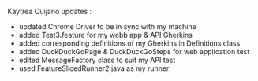 Kaytrea Quijano updates :

- updated Chrome Driver to be in sync with my machine
- added Test3.feature for my webb app & API Gherkins
- added corresponding definitions of my Gherkins in Definitions class
- added DuckDuckGoPage & DuckDuckGoSteps for web application test
- edited MessageFactory class to suit my API test
- used FeatureSlicedRunner2.java as my runner 